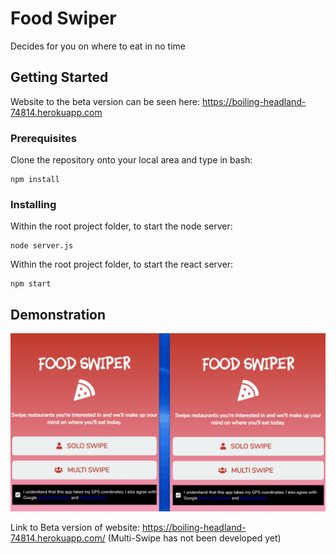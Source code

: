 # Food Swiper

Decides for you on where to eat in no time

## Getting Started

Website to the beta version can be seen here: https://boiling-headland-74814.herokuapp.com


### Prerequisites

Clone the repository onto your local area and type in bash:

```
npm install
```

### Installing

Within the root project folder, to start the node server:

```
node server.js
```

Within the root project folder, to start the react server:

```
npm start
```

## Demonstration

![grab-demo](./demo.gif)

Link to Beta version of website: https://boiling-headland-74814.herokuapp.com/ (Multi-Swipe has not been developed yet)
